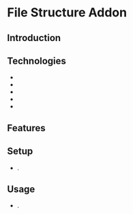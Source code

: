 # File Structure Addon

## Introduction

	

## Technologies

- 
- 
- 
- 
- 

## Features

	
	

## Setup

- .

## Usage

- .
